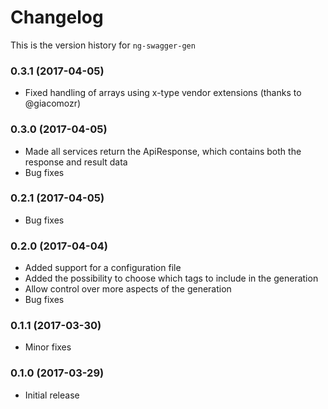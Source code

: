 # Changelog
This is the version history for `ng-swagger-gen`

### 0.3.1 (2017-04-05)
- Fixed handling of arrays using x-type vendor extensions (thanks to @giacomozr)

### 0.3.0 (2017-04-05)
- Made all services return the ApiResponse, which contains both the 
  response and result data
- Bug fixes

### 0.2.1 (2017-04-05)
- Bug fixes

### 0.2.0 (2017-04-04)
- Added support for a configuration file
- Added the possibility to choose which tags to include in the generation
- Allow control over more aspects of the generation
- Bug fixes

### 0.1.1 (2017-03-30)
- Minor fixes

### 0.1.0 (2017-03-29)
- Initial release